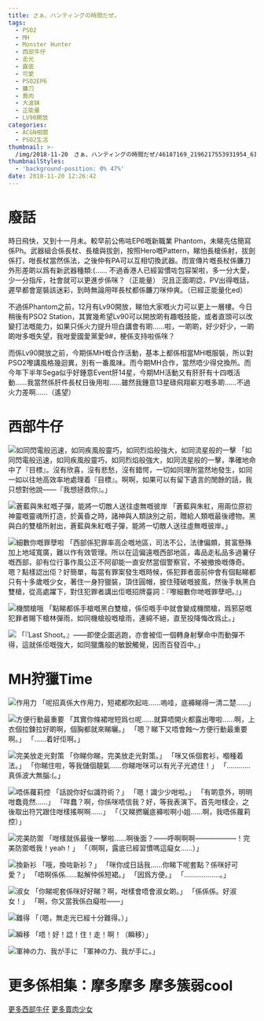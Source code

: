 ```yaml
---
title: さぁ、ハンティングの時間だぜ。
tags:
  - PSO2
  - MH
  - Monster Hunter
  - 西部牛仔
  - 走光
  - 露底
  - 可愛
  - PSO2EP6
  - 鐮刀
  - 賣肉
  - 大波妹
  - 正能量
  - LV90開放
categories:
  - ACGN相關
  - PSO2生活
thumbnail: >-
  /img/2018-11-20　さぁ、ハンティングの時間だぜ/46187169_2196217553931954_6178298528171819008_o.jpg
thumbnailStyles:
  - 'background-position: 0% 47%'
date: 2018-11-20 12:26:42
---
```

# 廢話
時日飛快，又到十一月未。較早前公佈咗EP6嘅新職業 Phantom，未睇先估簡寫係Ph。武器組合係長杖、長槍與拔劍，按照Hero嘅Pattern，睇怕長槍係射，拔劍係打，咁長杖當然係法，之後仲有PA可以互相切換武器。而宣傳片嘅長杖係鐮刀外形差啲以爲有新武器種類:(…… 不過香港人已經習慣咗包容架啦，多一分大愛，少一分指斥，社會就可以更進步係咪？（正能量）
況且正面啲諗，PV出得嘅話，遲早都會寔裝該迷彩，到時無論用咩長杖都係鐮刀咪仲爽。（已經正能量化ed）

不過係Phantom之前，12月有Lv90開放，睇怕大家嘅火力可以更上一層樓。今日稍後有PSO2 Station，其實幾希望Lv90可以開放啲有趣嘅技能，或者直頭可以改變打法嘅能力，如果只係火力提升坦白講會有啲……啦，一啲啲，好少好少，一啲啲咁多嘅失望，我咁愛國愛黨愛9#，梗係支持啦係咪？

而係Lv90開放之前，今期係MH嘅合作活動，基本上都係相當MH嘅服裝，所以對PSO2嚟講風格幾迴異，別有一番風味。而今期MH合作，當然唔少得兌換所。而今年下半年Sega似乎好鍾意Event肝14星，今期MH活動又有肝肝有十四嘅活動……我當然係肝件長杖日後用啦……雖然我鍾意13星碌飛翔嶄刃嘅多啲……不過火力差啊……（遙望）

# 西部牛仔
![如同閃電般迅速，如同疾風般靈巧，如同烈焰般強大，如同流星般的一擊](/img/2018-11-20　さぁ、ハンティングの時間だぜ/45026512_2189002557986787_8399756103012843520_o.jpg)
「如同閃電般迅速，如同疾風般靈巧，如同烈焰般強大，如同流星般的一擊，準確地命中了『目標』。沒有欣喜，沒有悲愁，沒有錯愕，一切如同理所當然地發生，如同一如以往地高效率地處理着『目標』。啊啊，如果可以有留下遺言的閒餘的話，我只想對他說——『我想拯救你』。」

![蒼藍與朱紅嘅子彈，能將一切敵人送往虛無嘅彼岸](/img/2018-11-20　さぁ、ハンティングの時間だぜ/45056390_2189003237986719_1416650136011931648_o.jpg)
「蒼藍與朱紅，用兩位原初神靈嘅靈魂所打造，於黃昏之時，諸神與人類訣別之前，贈給人類嘅最後禮物。黑與白的雙槍所射出，蒼藍與朱紅嘅子彈，能將一切敵人送往虛無嘅彼岸。」

![細數你嘅罪孽啦](/img/2018-11-20　さぁ、ハンティングの時間だぜ/45066222_2189002974653412_7773416795989344256_o.jpg)
「西部係犯罪率高企嘅地區，司法不公，法律偏頗，貧富懸殊加上地域寬廣，難以作有效管理。所以在這偏遠嘅西部地區，毒品走私品多過薯仔嘅西部，卻有位行事作風公正不阿卻能一直安然當個警察官，不被撤換嘅傳奇。嗯？點樣認出佢？好簡單，每當有罪案發生嘅時候，係犯罪者面前仲會有個點睇都只有十多歲嘅少女，著住一身狩獵裝，頂住圓帽，披住殘破嘅披風，然後手執黑白雙槍，從高處躍下，對住犯罪者講出佢嘅招牌臺詞：『嚟細數你哋嘅罪孽吧。』」

![機關槍哦](/img/2018-11-20　さぁ、ハンティングの時間だぜ/45192057_2189002761320100_2947640981572288512_o.jpg)
「點睇都係手槍嘅黑白雙槍，係佢嘅手中就會變成機關槍，爲邪惡嘅犯罪者賜下槍林彈雨，如同機槍般嘅槍雨，連綿不絕，直至投降悔改爲止。」

![](/img/2018-11-20　さぁ、ハンティングの時間だぜ/45082907_2189002464653463_3325710026173054976_o.jpg)
「『Last Shoot。』——即使企圖逃跑，亦會被佢一個轉身射擊命中而動彈不得，這就係佢嘅強大，如同獵鷹般的敏銳觸覺，因而百發百中。」

# MH狩獵Time
![作用力](/img/2018-11-20　さぁ、ハンティングの時間だぜ/46193263_2196217480598628_2712984640196444160_o.jpg)
「呢招真係大作用力，短裙都吹起咗……嗚哇，底褲睇得一清二楚……」

![方便行動最重要](/img/2018-11-20　さぁ、ハンティングの時間だぜ/46133134_2196217790598597_5481677304029511680_o.jpg)
「其實你條裙咁短爲乜呢……就算唔開火都露出嚟啦……啊，上衣個拉鍊拉好啲啊，個胸都就來睇曬。」
「嗯？睇下又唔會蝕〜方便行動最重要啊。」
「……着好佢啊。」

![完美放走光對策](/img/2018-11-20　さぁ、ハンティングの時間だぜ/46125849_2196217740598602_6892307712663617536_o.jpg)
「你睇你睇，完美放走光對策。」
「咪又係個套衫，嗰種着法。」
「你睇住啦，等我儲個靚氣……你睇咁咪可以有光子光遮住！」
「…………真係波大無腦:(。」

![唔係蘿莉控](/img/2018-11-20　さぁ、ハンティングの時間だぜ/46140013_2196217637265279_3804054423852810240_o.jpg)
「話說你好似識符術？」
「嗯！識少少咁啦。」
「有啲意外，明明咁蠢竟然……」
「咩蠢？啊，你係咪唔信我？好，等我表演下。首先咁樣企，之後取出符咒跟住咁樣搖啊啊……」
「（又睇撚曬底褲啦啊小姐……啊，我唔係蘿莉控）」

![完美防禦](/img/2018-11-20　さぁ、ハンティングの時間だぜ/46170039_2196217233931986_6573443082841227264_o.jpg)
「咁樣就係最後一擊啦……啊後面？——呼啊啊啊——————！完美防禦嘅我！yeah！」
「（啊啊，露底已經習慣嗎這癡女……）」

![換新衫](/img/2018-11-20　さぁ、ハンティングの時間だぜ/46161865_2196216810598695_3113056235318935552_o.jpg)
「哦，換咗新衫？」
「咪你成日話我……你睇下呢套點？係咪好可愛？」
「唔啊係係……點解仲係短裙。」
「因爲方便。」
「………………。」

![淑女](/img/2018-11-20　さぁ、ハンティングの時間だぜ/46140001_2196216717265371_643610100665155584_o.jpg)
「你睇呢套係咪好好睇？啊，咁樣會唔會淑女啲。」
「係係係。好淑女！」
「啊，你又當我係白癡啦——」

![難得](/img/2018-11-20　さぁ、ハンティングの時間だぜ/46158976_2196216493932060_3668874932416151552_o.jpg)
「（嗯，無走光已經十分難得。）」


![瞬移](/img/2018-11-20　さぁ、ハンティングの時間だぜ/46182293_2196216183932091_3187204039615971328_o.jpg)
「唔！好！諗！住！走！啊！（瞬移）」

![軍神の力、我が手に](/img/2018-11-20　さぁ、ハンティングの時間だぜ/46264348_2196216083932101_6766546212628725760_o.jpg)
「軍神の力、我が手に。」

# 更多係相集：摩多摩多 摩多簇弱cool
[更多西部牛仔](https://photo.tto.moe/2018-10-31-西部牛仔少女)
[更多賣肉少女](https://photo.tto.moe/2018-11-14-與賣肉流獵人系少女)
